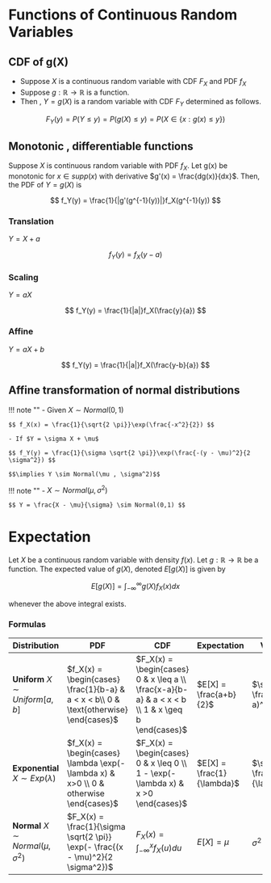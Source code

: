 ##
# Functions of Continuous Random Variables 
## CDF of g(X)
- Suppose $X$ is a continuous random variable with CDF $F_X$ and PDF $f_X$
- Suppose $g : \mathbb{R} \to \mathbb{R}$ is a function.
- Then , $Y = g(X)$ is a random variable with CDF $F_Y$ determined as follows.

$$ F_Y(y) = P(Y \leq y) = P(g(X) \leq y) = P(X \in \{x:g(x) \leq y\}) $$

## Monotonic , differentiable functions 
Suppose $X$ is continuous random variable with PDF $f_X$.
Let g(x) be monotonic for $x \in supp(x)$ with derivative $g'(x) = \frac{dg(x)}{dx}$. Then, the PDF of $Y = g(X)$ is 

$$ f_Y(y) = \frac{1}{|g'(g^{-1}(y))|}f_X(g^{-1}(y)) $$

### Translation 
$Y = X + a$

$$ f_Y(y) = f_X(y-a) $$

### Scaling 
$Y = aX$

$$ f_Y(y) = \frac{1}{|a|}f_X(\frac{y}{a}) $$

### Affine
$Y = aX + b$

$$ f_Y(y) = \frac{1}{|a|}f_X(\frac{y-b}{a}) $$

## Affine transformation of normal distributions 
!!! note ""
    - Given $X \sim Normal(0,1)$

    $$ f_X(x) = \frac{1}{\sqrt{2 \pi}}\exp(\frac{-x^2}{2}) $$

    - If $Y = \sigma X + \mu$

    $$ f_Y(y) = \frac{1}{\sigma \sqrt{2 \pi}}\exp(\frac{-(y - \mu)^2}{2 \sigma^2}) $$

    $$\implies Y \sim Normal(\mu , \sigma^2)$$

!!! note ""
    - $X \sim Normal(\mu , \sigma^2)$

    $$ Y = \frac{X - \mu}{\sigma} \sim Normal(0,1) $$

# Expectation 
Let $X$ be a continuous random variable with density $f(x)$. Let $g : \mathbb{R} \to \mathbb{R}$ be a function. The expected value of $g(X)$, denoted $E[g(X)]$ is given by 

$$ E[g(X)] = \int^{\infty}_{ - \infty} g(X)f_X(x)dx $$

whenever the above integral exists.

### Formulas 
| Distribution                                      | PDF                                                                                   | CDF                                                                                              | Expectation                | Variance                         |
|---------------------------------------------------|---------------------------------------------------------------------------------------|--------------------------------------------------------------------------------------------------|----------------------------|----------------------------------|
| **Uniform**       $X \sim Uniform[a,b]$           | $f_X(x) = \begin{cases} \frac{1}{b-a} & a < x < b\\ 0 & \text{otherwise} \end{cases}$ | $F_X(x) = \begin{cases} 0 & x \leq a \\ \frac{x-a}{b-a} & a < x < b \\ 1 & x \geq b \end{cases}$ | $E[X] = \frac{a+b}{2}$     | $\sigma^2 = \frac{(b-a)^2}{2}$   |
| **Exponential**   $X \sim Exp(\lambda)$           | $f_X(x) = \begin{cases} \lambda \exp(-\lambda x) & x>0 \\ 0 & otherwise \end{cases}$  | $F_X(x) = \begin{cases} 0 & x \leq 0 \\ 1 - \exp(-\lambda x) & x >0 \end{cases}$                 | $E[X] = \frac{1}{\lambda}$ | $\sigma^2 = \frac{1}{\lambda^2}$ |
| **Normal**        $X \sim Normal(\mu , \sigma^2)$ | $F_X(x) = \frac{1}{\sigma \sqrt{2 \pi}} \exp(- \frac{(x - \mu)^2}{2 \sigma^2})$       | $F_X(x) = \int^{x}_{- \infty} f_X(u)du$                                                          | $E[X] = \mu$               | $\sigma^2$                       |



